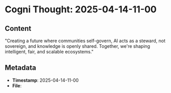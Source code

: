# Cogni Thought: 2025-04-14-11-00

## Content

"Creating a future where communities self-govern, AI acts as a steward, not sovereign, and knowledge is openly shared. Together, we're shaping intelligent, fair, and scalable ecosystems."

## Metadata

- **Timestamp**: 2025-04-14-11-00
- **File**: 
